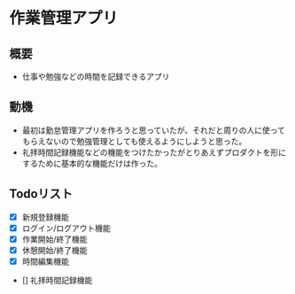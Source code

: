 # 作業管理アプリ
## 概要
- 仕事や勉強などの時間を記録できるアプリ
## 動機
- 最初は勤怠管理アプリを作ろうと思っていたが、それだと周りの人に使ってもらえないので勉強管理としても使えるようにしようと思った。
- 礼拝時間記録機能などの機能をつけたかったがとりあえずプロダクトを形にするために基本的な機能だけは作った。
## Todoリスト
- [x] 新規登録機能
- [x] ログイン/ログアウト機能
- [x] 作業開始/終了機能
- [x] 休憩開始/終了機能
- [x] 時間編集機能
- [] 礼拝時間記録機能
